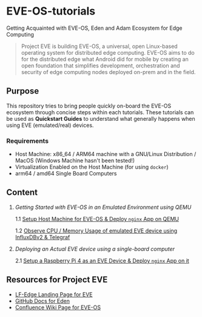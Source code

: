 # EVE-OS-tutorials

Getting Acquainted with EVE-OS, Eden and Adam Ecosystem for Edge Computing

> Project EVE is building EVE-OS, a universal, open Linux-based operating
system for distributed edge computing. EVE-OS aims to do for the distributed 
edge what Android did for mobile by creating an open foundation that simplifies 
development, orchestration and security of edge computing nodes deployed 
on-prem and in the field.

## Purpose

This repository tries to bring people quickly on-board the EVE-OS ecosystem through
concise steps within each tutorials. These tutorials can be used as __Quickstart Guides__
to understand what generally happens when using EVE (emulated/real) devices.

### Requirements

* Host Machine: x86_64 / ARM64 machine with a GNU/Linux Distribution / MacOS (Windows Machine hasn't been tested!)
* Virtualization Enabled on the Host Machine (for using `docker`)
* arm64 / amd64 Single Board Computers

## Content

1. _Getting Started with EVE-OS in an Emulated Environment using QEMU_

    1.1 [Setup Host Machine for EVE-OS & Deploy `nginx` App on QEMU](https://github.com/shantanoo-desai/EVE-OS-tutorials/blob/master/00-Eve-Eden-Local-QEMU.md)

    1.2 [Observe CPU / Memory Usage of emulated EVE device using InfluxDBv2 & Telegraf](https://github.com/shantanoo-desai/EVE-OS-tutorials/blob/master/01-Eve-Eden-QEMU-telegraf.md)

2. _Deploying an Actual EVE device using a single-board computer_

    2.1 [Setup a Raspberry Pi 4 as an EVE Device & Deploy `nginx` App on it](https://github.com/shantanoo-desai/EVE-OS-tutorials/blob/master/02-Eve-Eden-RPi4-nginx.md)

## Resources for Project EVE

- [LF-Edge Landing Page for EVE](https://www.lfedge.org/projects/eve/)
- [GitHub Docs for Eden](https://github.com/lf-edge/eden/tree/master/docs)
- [Confluence Wiki Page for EVE-OS](https://wiki.lfedge.org/display/EVE/EVE)